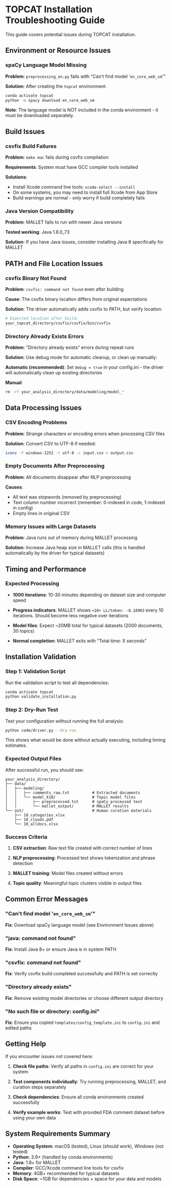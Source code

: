 # TOPCAT Installation Troubleshooting Guide

This guide covers potential issues during TOPCAT installation.

## Environment or Resource Issues

### spaCy Language Model Missing

**Problem**: `preprocessing_en.py` fails with "Can't find model '`en_core_web_sm`'"

**Solution**: After creating the `topcat` environment:

```bash
conda activate topcat
python -m spacy download en_core_web_sm
```

**Note**: The language model is NOT included in the conda environment - it must be downloaded separately.

## Build Issues

### csvfix Build Failures

**Problem**: `make mac` fails during csvfix compilation

**Requirements**: System must have GCC compiler tools installed

**Solutions**:

- Install Xcode command line tools: `xcode-select --install`
- On some systems, you may need to install full Xcode from App Store
- Build warnings are normal - only worry if build completely fails

### Java Version Compatibility

**Problem**: MALLET fails to run with newer Java versions

**Tested working**: Java 1.8.0_73

**Solution**: If you have Java issues, consider installing Java 8 specifically for MALLET

## PATH and File Location Issues

### csvfix Binary Not Found

**Problem**: `csvfix: command not found` even after building

**Cause**: The csvfix binary location differs from original expectations

**Solution**: The driver automatically adds csvfix to PATH, but verify location:

```bash
# Expected location after build:
your_topcat_directory/csvfix/csvfix/bin/csvfix
```

### Directory Already Exists Errors

**Problem**: "Directory already exists" errors during repeat runs

**Solution**: Use debug mode for automatic cleanup, or clean up manually:

**Automatic (recommended)**:
Set `debug = true` in your config.ini - the driver will automatically clean up existing directories

**Manual**:
```bash
rm -rf your_analysis_directory/data/modeling/model_*
```

## Data Processing Issues

### CSV Encoding Problems

**Problem**: Strange characters or encoding errors when processing CSV files

**Solution**: Convert CSV to UTF-8 if needed:

```bash
iconv -f windows-1252 -t utf-8 -c input.csv > output.csv
```

### Empty Documents After Preprocessing  

**Problem**: All documents disappear after NLP preprocessing

**Causes**:

- All text was stopwords (removed by preprocessing)
- Text column number incorrect (remember: 0-indexed in code, 1-indexed in config)
- Empty lines in original CSV

### Memory Issues with Large Datasets

**Problem**: Java runs out of memory during MALLET processing

**Solution**: Increase Java heap size in MALLET calls (this is handled automatically by the driver for typical datasets)

## Timing and Performance

### Expected Processing

- **1000 iterations**: 10-30 minutes depending on dataset size and computer speed  

- **Progress indicators**: MALLET shows `<10> LL/token: -8.18903` every 10 iterations. Should become less negative over iterations

- **Model files**: Expect ~20MB total for typical datasets (2000 documents, 30 topics)



- **Normal completion**: MALLET exits with "Total time: X seconds"

## Installation Validation

### Step 1: Validation Script

Run the validation script to test all dependencies:

```bash
conda activate topcat
python validate_installation.py
```

### Step 2: Dry-Run Test

Test your configuration without running the full analysis:

```bash
python code/driver.py --dry-run
```

This shows what would be done without actually executing, including timing estimates.

### Expected Output Files

After successful run, you should see:

```
your_analysis_directory/
├── data/
│   ├── modeling/
│   │   ├── comments_raw.txt          # Extracted documents
│   │   └── model_k10/                # Topic model files
│   │       ├── preprocessed.txt      # spaCy processed text  
│   │       └── mallet_output/        # MALLET results
└── out/                              # Human curation materials
    ├── 10_categories.xlsx
    ├── 10_clouds.pdf
    └── 10_alldocs.xlsx
```

### Success Criteria

1. **CSV extraction**: Raw text file created with correct number of lines

2. **NLP preprocessing**: Processed text shows tokenization and phrase detection

3. **MALLET training**: Model files created without errors

4. **Topic quality**: Meaningful topic clusters visible in output files

## Common Error Messages

### "Can't find model '`en_core_web_sm`'"

**Fix**: Download spaCy language model (see Environment Issues above)

### "java: command not found" 

**Fix**: Install Java 8+ or ensure Java is in system PATH

### "csvfix: command not found"

**Fix**: Verify csvfix build completed successfully and PATH is set correctly

### "Directory already exists"

**Fix**: Remove existing model directories or choose different output directory

### "No such file or directory: config.ini"

**Fix**: Ensure you copied `templates/config_template.ini` to `config.ini` and edited paths

## Getting Help

If you encounter issues not covered here:

1. **Check file paths**: Verify all paths in `config.ini` are correct for your system

2. **Test components individually**: Try running preprocessing, MALLET, and curation steps separately

3. **Check dependencies**: Ensure all conda environments created successfully

4. **Verify example works**: Test with provided FDA comment dataset before using your own data

## System Requirements Summary

- **Operating System**: macOS (tested), Linux (should work), Windows (not tested)
- **Python**: 3.9+ (handled by conda environments)
- **Java**: 1.8+ for MALLET
- **Compiler**: GCC/Xcode command line tools for csvfix
- **Memory**: 4GB+ recommended for typical datasets
- **Disk Space**: ~1GB for dependencies + space for your data and models
